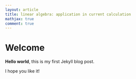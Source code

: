 ```yaml
---
layout: article
title: linear algebra: application in current calculation
mathjax: true
comment: true
---
```


# Welcome

**Hello world**, this is my first Jekyll blog post.

I hope you like it!